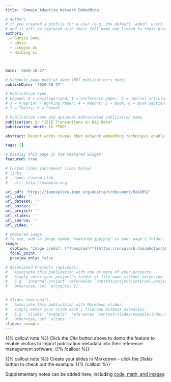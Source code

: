 ```yaml
---
title: 'Domain Adaptive Network Embedding'

# Authors
# If you created a profile for a user (e.g. the default `admin` user), write the username (folder name) here
# and it will be replaced with their full name and linked to their profile.
authors:
  - Guojie Song
  - admin
  - Lingjun Xu
  - Haibing Lu



date: '2020-10-27'

# Schedule page publish date (NOT publication's date).
publishDate: '2020-10-27'

# Publication type.
# Legend: 0 = Uncategorized; 1 = Conference paper; 2 = Journal article;
# 3 = Preprint / Working Paper; 4 = Report; 5 = Book; 6 = Book section;
# 7 = Thesis; 8 = Patent

# Publication name and optional abbreviated publication name.
publication: In *IEEE Transactions on Big Data*
publication_short: In *TBD*

abstract: Recent works reveal that network embedding techniques enable many machine learning models to handle diverse downstream tasks on graph-structured data. However, as previous methods usually focus on learning embedding for a single network, they cannot learn representations transferable on multiple networks. Hence, it is important to design a network embedding algorithm that supports downstream model transferring on different networks, known as domain adaptation. In this article, we propose a Domain Adaptive Network Embedding framework, which applies Graph Convolutional Network to learn transferable embedding. In DANE, nodes from multiple networks are encoded to vectors via a shared and aligned embedding space. The distribution of embedding on different networks are further aligned by Adversarial Learning Regularization. To achieve better performance in scenarios where labels are provided, DANE adopts a cross-entropy error term of the GCN framework and class centroid aligning method. Moreover, DANE's advantages in learning transferable network embedding can be guaranteed theoretically. Extensive experiments reflect that the proposed framework outperforms other well-recognized network embedding baselines in cross-network domain adaptation tasks, and the semi-supervised components improve the performance significantly.

tags: []

# Display this page in the Featured widget?
featured: true

# Custom links (uncomment lines below)
# links:
# - name: Custom Link
#   url: http://example.org

url_pdf: 'https://ieeexplore.ieee.org/abstract/document/9241052'
url_code: ''
url_dataset: ''
url_poster: ''
url_project: ''
url_slides: ''
url_source: ''
url_video: ''

# Featured image
# To use, add an image named `featured.jpg/png` to your page's folder.
image:
  caption: 'Image credit: [**Unsplash**](https://unsplash.com/photos/pLCdAaMFLTE)'
  focal_point: ''
  preview_only: false

# Associated Projects (optional).
#   Associate this publication with one or more of your projects.
#   Simply enter your project's folder or file name without extension.
#   E.g. `internal-project` references `content/project/internal-project/index.md`.
#   Otherwise, set `projects: []`.


# Slides (optional).
#   Associate this publication with Markdown slides.
#   Simply enter your slide deck's filename without extension.
#   E.g. `slides: "example"` references `content/slides/example/index.md`.
#   Otherwise, set `slides: ""`.
slides: example
---
```


{{% callout note %}}
Click the _Cite_ button above to demo the feature to enable visitors to import publication metadata into their reference management software.
{{% /callout %}}

{{% callout note %}}
Create your slides in Markdown - click the _Slides_ button to check out the example.
{{% /callout %}}

Supplementary notes can be added here, including [code, math, and images](https://wowchemy.com/docs/writing-markdown-latex/).

